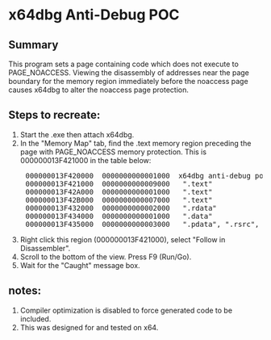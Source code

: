 # x64dbg Anti-Debug POC

## Summary

This program sets a page containing code which does not execute to PAGE_NOACCESS.
Viewing the disassembly of addresses near the page boundary for the memory region
immediately before the noaccess page causes x64dbg to alter the noaccess page
protection. 

## Steps to recreate:

1. Start the .exe then attach x64dbg.
2. In the "Memory Map" tab, find the .text memory region preceding the page
with PAGE_NOACCESS memory protection.  This is 000000013F421000 in the table below:
<pre>
    000000013F420000  0000000000001000  x64dbg anti-debug poc.exe                                       IMG    -R---        ERWC-
    000000013F421000  0000000000009000   ".text"                          Executable code               IMG    ER---        ERWC-
    000000013F42A000  0000000000001000   ".text"                          Executable code               IMG    -----        ERWC-
    000000013F42B000  0000000000007000   ".text"                          Executable code               IMG    ER---        ERWC-
    000000013F432000  0000000000002000   ".rdata"                         Read-only initialized data    IMG    -R---        ERWC-
    000000013F434000  0000000000001000   ".data"                          Initialized data              IMG    -RW--        ERWC-
    000000013F435000  0000000000003000   ".pdata", ".rsrc", ".reloc"      Exception information         IMG    -R---        ERWC-
</pre>
3. Right click this region (000000013F421000), select "Follow in Disassembler".
4. Scroll to the bottom of the view.  Press F9 (Run/Go).
5. Wait for the "Caught" message box.

## notes:

1. Compiler optimization is disabled to force generated code to be included.
2. This was designed for and tested on x64. 
